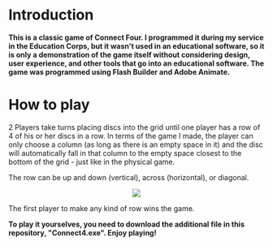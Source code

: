 # Introduction

<b>This is a classic game of Connect Four. I programmed it during my service in the Education Corps, but it wasn't used in an educational software, so it is only a demonstration of the game itself without considering design, user experience, and other tools that go into an educational software. The game was programmed using Flash Builder and Adobe Animate.</b>

# How to play

2 Players take turns placing discs into the grid until one player has a row of 4 of his or her discs in a row. 
In terms of the game I made, the player can only choose a column (as long as there is an empty space in it) 
and the disc will automatically fall in that column to the empty space closest to the bottom of the grid - just like in the physical game.

The row can be up and down (vertical), across (horizontal), or diagonal. 

<div align="center">
<img src="https://github.com/user-attachments/assets/f3ed3cfc-e298-48ef-b57d-b4aba0a64d5c" class="center">
</div>


The first player to make any kind of row wins the game.

<b>To play it yourselves, you need to download the additional file in this repository, "Connect4.exe". Enjoy playing!</b>
